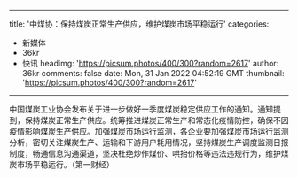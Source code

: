 
---
title: '中煤协：保持煤炭正常生产供应，维护煤炭市场平稳运行'
categories: 
 - 新媒体
 - 36kr
 - 快讯
headimg: 'https://picsum.photos/400/300?random=2617'
author: 36kr
comments: false
date: Mon, 31 Jan 2022 04:52:19 GMT
thumbnail: 'https://picsum.photos/400/300?random=2617'
---

<div>   
中国煤炭工业协会发布关于进一步做好一季度煤炭稳定供应工作的通知。通知提到，保持煤炭正常生产供应。统筹推进煤炭正常生产和常态化疫情防控，确保不因疫情影响煤炭生产供应。加强煤炭市场运行监测，各企业要加强煤炭市场运行监测分析，密切关注煤炭生产、运输和下游用户耗用情况，坚持煤炭生产调度监测日报制度，畅通信息沟通渠道，坚决杜绝炒作煤价、哄抬价格等违法违规行为，维护煤炭市场平稳运行。（第一财经）  
</div>
            